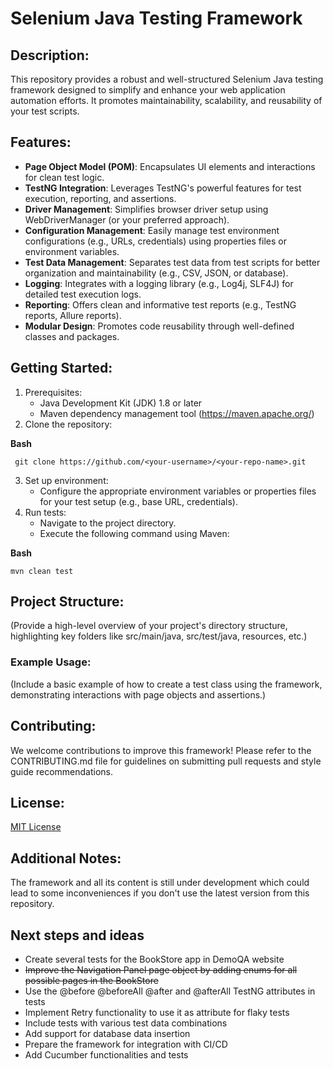 # Selenium Java Testing Framework
## Description:

This repository provides a robust and well-structured Selenium Java testing framework designed to simplify and enhance your web application automation efforts. It promotes maintainability, scalability, and reusability of your test scripts.

## Features:

- **Page Object Model (POM)**: Encapsulates UI elements and interactions for clean test logic.
- **TestNG Integration**: Leverages TestNG's powerful features for test execution, reporting, and assertions.
- **Driver Management**: Simplifies browser driver setup using WebDriverManager (or your preferred approach).
- **Configuration Management**: Easily manage test environment configurations (e.g., URLs, credentials) using properties files or environment variables.
- **Test Data Management**: Separates test data from test scripts for better organization and maintainability (e.g., CSV, JSON, or database).
- **Logging**: Integrates with a logging library (e.g., Log4j, SLF4J) for detailed test execution logs.
- **Reporting**: Offers clean and informative test reports (e.g., TestNG reports, Allure reports).
- **Modular Design**: Promotes code reusability through well-defined classes and packages.
## Getting Started:

1. Prerequisites:
    - Java Development Kit (JDK) 1.8 or later
    - Maven dependency management tool (https://maven.apache.org/)
2. Clone the repository:

**Bash**
```
 git clone https://github.com/<your-username>/<your-repo-name>.git 
 ```

3. Set up environment:
    - Configure the appropriate environment variables or properties files for your test setup (e.g., base URL, credentials).
4. Run tests:
    - Navigate to the project directory.
    - Execute the following command using Maven:

**Bash**
```
mvn clean test
```

## Project Structure:

(Provide a high-level overview of your project's directory structure, highlighting key folders like src/main/java, src/test/java, resources, etc.)

### Example Usage:

(Include a basic example of how to create a test class using the framework, demonstrating interactions with page objects and assertions.)

## Contributing:

We welcome contributions to improve this framework! Please refer to the CONTRIBUTING.md file for guidelines on submitting pull requests and style guide recommendations.

## License:

[MIT License](https://github.com/AzzazzelBG/UI.Java.Framework/tree/main?tab=MIT-1-ov-file#)

## Additional Notes:

The framework and all its content is still under development which could lead to some inconveniences if you don't use the latest version from this repository.

## Next steps and ideas

- Create several tests for the BookStore app in DemoQA website
- ~~Improve the Navigation Panel page object by adding enums for all possible pages in the BookStore~~
- Use the @before @beforeAll @after and @afterAll TestNG attributes in tests
- Implement Retry functionality to use it as attribute for flaky tests
- Include tests with various test data combinations
- Add support for database data insertion
- Prepare the framework for integration with CI/CD
- Add Cucumber functionalities and tests
